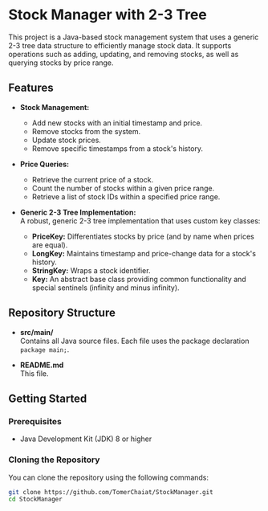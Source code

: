 # Stock Manager with 2-3 Tree

This project is a Java-based stock management system that uses a generic 2-3 tree data structure to efficiently manage stock data. It supports operations such as adding, updating, and removing stocks, as well as querying stocks by price range.

## Features

- **Stock Management:**  
  - Add new stocks with an initial timestamp and price.
  - Remove stocks from the system.
  - Update stock prices.
  - Remove specific timestamps from a stock's history.
  
- **Price Queries:**  
  - Retrieve the current price of a stock.
  - Count the number of stocks within a given price range.
  - Retrieve a list of stock IDs within a specified price range.
  
- **Generic 2-3 Tree Implementation:**  
  A robust, generic 2-3 tree implementation that uses custom key classes:
  - **PriceKey:** Differentiates stocks by price (and by name when prices are equal).
  - **LongKey:** Maintains timestamp and price-change data for a stock's history.
  - **StringKey:** Wraps a stock identifier.
  - **Key:** An abstract base class providing common functionality and special sentinels (infinity and minus infinity).

## Repository Structure

- **src/main/**  
  Contains all Java source files. Each file uses the package declaration `package main;`.

- **README.md**  
  This file.

## Getting Started

### Prerequisites

- Java Development Kit (JDK) 8 or higher

### Cloning the Repository

You can clone the repository using the following commands:

```bash
git clone https://github.com/TomerChaiat/StockManager.git
cd StockManager
